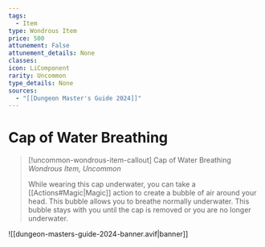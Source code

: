 ```yaml
---
tags:
  - Item
type: Wondrous Item
price: 500
attunement: False
attunement_details: None
classes:
icon: LiComponent
rarity: Uncommon
type_details: None
sources: 
  - "[[Dungeon Master's Guide 2024]]"
---
```

# Cap of Water Breathing
>[!uncommon-wondrous-item-callout] Cap of Water Breathing
>_Wondrous Item, Uncommon_
>
>While wearing this cap underwater, you can take a [[Actions#Magic\|Magic]] action to create a bubble of air around your head. This bubble allows you to breathe normally underwater. This bubble stays with you until the cap is removed or you are no longer underwater.
>


![[dungeon-masters-guide-2024-banner.avif|banner]]